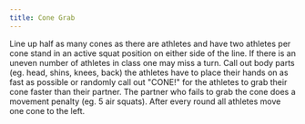 ```yaml
---
title: Cone Grab
---
```


Line up half as many cones as there are athletes and have two athletes per cone stand in an active squat position on either side of the line. If there is an uneven number of athletes in class one may miss a turn. Call out body parts (eg. head, shins, knees, back) the athletes have to place their hands on as fast as possible or randomly call out "CONE!" for the athletes to grab their cone faster than their partner. The partner who fails to grab the cone does a movement penalty (eg. 5 air squats). After every round all athletes move one cone to the left.
